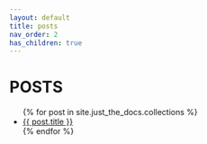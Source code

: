 ```yaml
---
layout: default
title: posts
nav_order: 2
has_children: true
---
```


# POSTS

<ul>
  {% for post in site.just_the_docs.collections %}
    <li>
      <a href="{{ post.url }}">{{ post.title }}</a>
    </li>
  {% endfor %}
</ul>